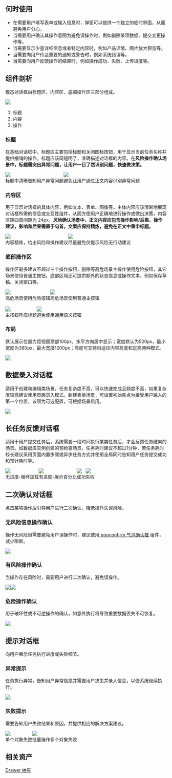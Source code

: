 ## 何时使用

- 在需要用户填写表单或输入信息时，弹窗可以提供一个独立的临时界面，从而避免用户分心。
- 当需要用户确认其操作意图为避免误操作时，例如删除某项数据、提交变更操作等。
- 当需要显示少量详细信息或者特定内容时，例如产品详情、图片放大预览等。
- 当需要向用户传达重要的通知或警告时，例如系统错误等。
- 当需要向用户反馈操作的结果时，例如操作成功、失败、上传进度等。

## 组件剖析

模态对话框由标题区、内容区、底部操作区三部分组成。

![](https://mdn.alipayobjects.com/oceanbase_design/afts/img/TSG7SoaHfYMAAAAAAAAAAAAADv3-AQBr/original)

1. 标题
2. 内容
3. 操作

### 标题

在基础对话框中，标题区主要包括标题和关闭图标按钮，用于显示当前任务名称并提供撤销的操作。标题应该简短明了，准确描述对话框的内容。在<strong>风险操作确认场景中，标题需突出异常问题，让用户一目了然识别问题，快速做决策。</strong>

<div style="display: flex">
  <div>
    <img src="https://mdn.alipayobjects.com/oceanbase_design/afts/img/bdAqQLFgLLQAAAAAAAAAAAAADv3-AQBr/original" />
    <div class="image-description"><Do></Do></div>
    <div class="image-description">标题中清晰告知用户异常问题</div>
  </div>
  <div>
    <img src="https://mdn.alipayobjects.com/oceanbase_design/afts/img/jYFrSrzHL7oAAAAAAAAAAAAADv3-AQBr/original" />
    <div class="image-description"><Donot></Donot></div>
    <div class="image-description">避免让用户通过正文内容识别异常问题</div>
  </div>
</div>

### 内容区

用于显示对话框的具体内容，例如文本、表单、图像等。主体内容应该清晰地展现对话框所需的信息或交互性组件，从而方便用户正确地进行操作或做出决策，内容区距四周间距为 24px。<strong>风险确认场景中，正文内容应包含操作影响/后果、操作建议，影响和后果需置于句首，文案应保持精炼，避免在正文中重申标题。</strong>

<div style="display: flex">
  <div>
    <img src="https://mdn.alipayobjects.com/oceanbase_design/afts/img/sfCrQ5ilXPAAAAAAAAAAAAAADv3-AQBr/original" />
    <div class="image-description"><Do></Do></div>
    <div class="image-description">内容精炼，给出风险和操作建议</div>
  </div>
  <div>
    <img src="https://mdn.alipayobjects.com/oceanbase_design/afts/img/4iEcRpkSVJYAAAAAAAAAAAAADv3-AQBr/original" />
    <div class="image-description"><Donot></Donot></div>
    <div class="image-description">尽量避免仅提示风险无行动建议</div>
  </div>
</div>

### 底部操作区

操作区最多建议不超过三个操作按钮，删除等高危场景主操作使用危险按钮，其它场景使用普通主按钮。底部区域还可提供额外的状态信息或操作文本，例如保存草稿、关闭窗口等。

<div style="display: flex">
  <div>
    <img src="https://mdn.alipayobjects.com/oceanbase_design/afts/img/mWV8QpY7KCgAAAAAAAAAAAAADv3-AQBr/original" />
    <div class="image-description"><Do></Do></div>
    <div class="image-description">高危场景使用危险按钮</div>
  </div>
  <div>
    <img src="https://mdn.alipayobjects.com/oceanbase_design/afts/img/XkcNSqzYz9AAAAAAAAAAAAAADv3-AQBr/original" />
    <div class="image-description"><Donot></Donot></div>
    <div class="image-description">高危场景使用普通主按钮</div>
  </div>
</div>

<br />

<div style="display: flex">
  <div>
    <img src="https://mdn.alipayobjects.com/oceanbase_design/afts/img/Aa3BSp86zt0AAAAAAAAAAAAADv3-AQBr/original" />
    <div class="image-description"><Do></Do></div>
    <div class="image-description">主按钮呼应标题</div>
  </div>
  <div>
    <img src="https://mdn.alipayobjects.com/oceanbase_design/afts/img/m6t6RbAxExwAAAAAAAAAAAAADv3-AQBr/original" />
    <div class="image-description"><Donot></Donot></div>
    <div class="image-description">避免使用通用语义按钮</div>
  </div>
</div>

### 布局

默认展示位置为距视窗顶部100px，水平方向居中显示；宽度默认为520px，最小宽度为380px、最大宽度1200px；高度可支持自适应内容高度和定高两种模式。

![](https://mdn.alipayobjects.com/oceanbase_design/afts/img/M0ArSq4rtskAAAAAAAAAAAAADv3-AQBr/original)

## 数据录入对话框

适用于创建和编辑类场景，任务复杂度不高，可以快速完成且频度不高，如果复杂度较高建议使用页面录入模式。新建表单场景，可设置初始焦点为接受用户输入的第一个位置，该项为可选配置，可根据场景启用。

![](https://mdn.alipayobjects.com/oceanbase_design/afts/img/UrWKRJJslG4AAAAAAAAAAAAADv3-AQBr/original)

## 长任务反馈对话框

适用于用户提交任务后，系统需要一段时间执行某类任务后，才会反馈任务结果的场景。如数据库实例创建的预检查场景，任务耗时建议不超过1分钟，若任务耗时较长建议采用页面内置步骤或异步任务方式并使用全局同时告知用户任务提交成功和预计耗时等。

<div style="display: flex">
  <div>
    <img src="https://mdn.alipayobjects.com/oceanbase_design/afts/img/x_qWQJd0CqEAAAAAAAAAAAAADv3-AQBr/original" />
    <div class="image-description-center">无进度-循环加载</div>
  </div>
  <div>
    <img src="https://mdn.alipayobjects.com/oceanbase_design/afts/img/9-p2Sabb7MgAAAAAAAAAAAAADv3-AQBr/original" />
    <div class="image-description-center">有进度-展示百分比</div>
  </div>
  <div>
    <img src="https://mdn.alipayobjects.com/oceanbase_design/afts/img/u44nRpNBbGkAAAAAAAAAAAAADv3-AQBr/original" />
    <div class="image-description-center">成功</div>
  </div>
  <div>
    <img src="https://mdn.alipayobjects.com/oceanbase_design/afts/img/OBeiSrtQLlMAAAAAAAAAAAAADv3-AQBr/original" />
    <div class="image-description-center">失败</div>
  </div>
</div>

## 二次确认对话框

点击某项操作后引导用户进行二次确认，降低操作失误风险。

### 无风险信息操作确认

操作无风险但需要避免用户误操作时，建议使用[ popconfirm 气泡确认框]() 组件，减少阻断。

![](https://mdn.alipayobjects.com/oceanbase_design/afts/img/vC1JR7wDi3kAAAAAAAAAAAAADv3-AQBr/original)

### 有风险操作确认

当操作存在风险时，需要用户进行二次确认，避免误操作。

<div style="display: flex">
  <div>
    <img src="https://mdn.alipayobjects.com/oceanbase_design/afts/img/oue0TqlxJ9kAAAAAAAAAAAAADv3-AQBr/original" />
    <div class="image-description-center"></div>
  </div>
  <div>
    <img src="https://mdn.alipayobjects.com/oceanbase_design/afts/img/X06URaKTj8gAAAAAAAAAAAAADv3-AQBr/original" />
    <div class="image-description-center"></div>
  </div>
</div>

### 危险操作确认

用于破坏性或不可逆操作的确认，如意外执行将导致重要数据丢失不可恢复。

![](https://mdn.alipayobjects.com/oceanbase_design/afts/img/VPkjTb5xiYQAAAAAAAAAAAAADv3-AQBr/original)

## 提示对话框

向用户展示任务执行进度或失败细节。

### 异常提示

任务执行异常，告知用户异常信息并需要用户决策并录入信息，以便系统继续执行。

![](https://mdn.alipayobjects.com/oceanbase_design/afts/img/QUHIRJOyBnYAAAAAAAAAAAAADv3-AQBr/original)

### 失败提示

需要告知用户失败结果和原因，并提供相应的解决方案建议。

<div style="display: flex">
  <div>
    <img src="https://mdn.alipayobjects.com/oceanbase_design/afts/img/Jqr7Salt_d4AAAAAAAAAAAAADv3-AQBr/original" />
    <div class="image-description-center">单个对象失败</div>
  </div>
  <div>
    <img src="https://mdn.alipayobjects.com/oceanbase_design/afts/img/ogUtRbJ3v_MAAAAAAAAAAAAADv3-AQBr/original" />
    <div class="image-description-center">批量操作多个对象失败</div>
  </div>
</div>

## 相关资产

[Drawer 抽屉](https://design.oceanbase.com/components/drawer)
